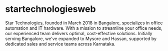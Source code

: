 # startechnologiesweb

Star Technologies, founded in March 2018 in Bangalore, specializes in office automation and IT hardware. With a mission to streamline your office needs, our experienced team delivers optimal, cost-effective solutions. Initially serving Bangalore, we’ve expanded to Mysore and Hassan, supported by dedicated sales and service teams across Karnataka.
